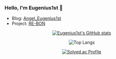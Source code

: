 ### Hello, I'm Eugenius1st 👋

<!--
**Eugenius1st/Eugenius1st** is a ✨ _special_ ✨ repository because its `README.md` (this file) appears on your GitHub profile.

Here are some ideas to get you started:

- 🔭 I’m currently working on ...
- 🌱 I’m currently learning ...
- 👯 I’m looking to collaborate on ...
- 🤔 I’m looking for help with ...
- 💬 Ask me about ...
- 📫 How to reach me: ...
- 😄 Pronouns: ...
- ⚡ Fun fact: ...
-->

- Blog: <a href="https://velog.io/@angel_eugnen">Angel_Eugenius1st</a> 
- Project: <a href="https://github.com/RE-BON">RE-BON</a>
<div align="center">


[![Eugenius1st's GitHub stats](https://github-readme-stats.vercel.app/api?username=Eugenius1st&show_icons=true&theme=synthwave)](https://github.com/Eugenius1st/github-readme-stats)
  
![Top Langs](https://github-readme-stats.vercel.app/api/top-langs/?username=Eugenius1st&layout=compact&theme=synthwave)

[![Solved.ac Profile](http://mazassumnida.wtf/api/v2/generate_badge?boj=eugenius1st)](https://solved.ac/eugenius1st)

</div>
